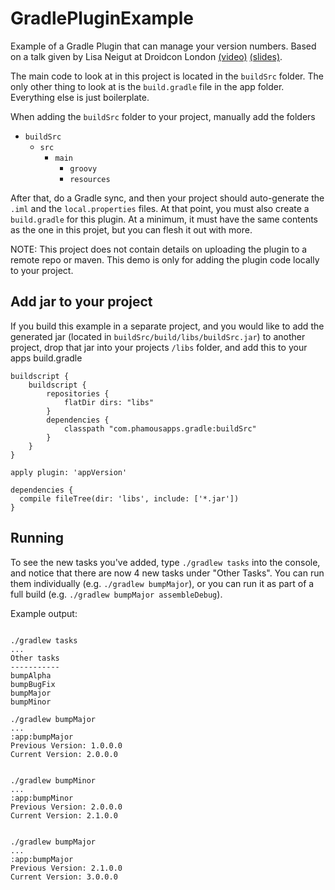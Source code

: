 # GradlePluginExample

Example of a Gradle Plugin that can manage your version numbers. Based on a talk given by Lisa Neigut at Droidcon London 
[(video)](https://skillsmatter.com/skillscasts/5625-gradlin-plugging-it-in-for-build-success)
[(slides)](https://speakerdeck.com/niftynei/gradlin-plugging-it-in-for-build-success).

The main code to look at in this project is located in the `buildSrc` folder. The only other thing to look at is the `build.gradle` file in the app folder. Everything else is just boilerplate.

When adding the `buildSrc` folder to your project, manually add the folders 
- `buildSrc`
  - `src`
    - `main`
      - `groovy`
      - `resources`
      
After that, do a Gradle sync, and then your project should auto-generate the `.iml` and the `local.properties` files. At that point, you must also create a `build.gradle` for this plugin. At a minimum, it must have the same contents as the one in this projet, but you can flesh it out with more.

NOTE: This project does not contain details on uploading the plugin to a remote repo or maven. This demo is only for adding the plugin code locally to your project.

## Add jar to your project

If you build this example in a separate project, and you would like to add the generated jar (located in `buildSrc/build/libs/buildSrc.jar`) to another project, drop that jar into your projects `/libs` folder, and add this to your apps build.gradle

```
buildscript {
    buildscript {
        repositories {
            flatDir dirs: "libs"
        }
        dependencies {
            classpath "com.phamousapps.gradle:buildSrc"
        }
    }
}

apply plugin: 'appVersion'

dependencies {
  compile fileTree(dir: 'libs', include: ['*.jar'])
}
```


## Running

To see the new tasks you've added, type `./gradlew tasks` into the console, and notice that there are now 4 new tasks under "Other Tasks". You can run them individually (e.g. `./gradlew bumpMajor`), or you can run it as part of a full build (e.g. `./gradlew bumpMajor assembleDebug`).

Example output:

```

./gradlew tasks
...
Other tasks
-----------
bumpAlpha
bumpBugFix
bumpMajor
bumpMinor

./gradlew bumpMajor
...
:app:bumpMajor
Previous Version: 1.0.0.0
Current Version: 2.0.0.0


./gradlew bumpMinor
...
:app:bumpMinor
Previous Version: 2.0.0.0
Current Version: 2.1.0.0


./gradlew bumpMajor
...
:app:bumpMajor
Previous Version: 2.1.0.0
Current Version: 3.0.0.0
```

